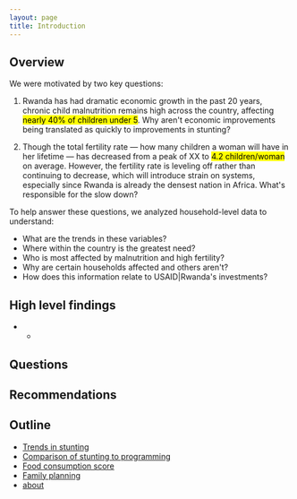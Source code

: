 ```yaml
---
layout: page
title: Introduction
---
```



## Overview
We were motivated by two key questions:
1. Rwanda has had dramatic economic growth in the past 20 years, chronic child malnutrition remains high across the country, affecting <mark>nearly 40% of children under 5</mark>. Why aren't economic improvements being translated as quickly to improvements in stunting?

2. Though the total fertility rate &mdash; how many children a woman will have in her lifetime &mdash; has decreased from a peak of XX to <mark>4.2 children/woman</mark> on average. However, the fertility rate is leveling off rather than continuing to decrease, which will introduce strain on systems, especially since Rwanda is already the densest nation in Africa. What's responsible for the slow down?

To help answer these questions, we analyzed household-level data to understand:
* What are the trends in these variables?
* Where within the country is the greatest need?
* Who is most affected by malnutrition and high fertility?
* Why are certain households affected and others aren't?
* How does this information relate to USAID|Rwanda's investments?

## High level findings
*
  *

## Questions


## Recommendations


## Outline
* [Trends in stunting][stunting1]
* [Comparison of stunting to programming][stunting2]
* [Food consumption score][fcs]
* [Family planning][fp]
* [about][about]


[stunting1]: {{site.baseurl}}/stunting1 "Stunting: part 1"
[stunting2]: {{site.baseurl}}/stunting2 "Stunting: part 2"
[fcs]: {{site.baseurl}}/fcs/ "FCS"
[fp]: {{site.baseurl}}/family-planning/ "Family Planning"
[about]: {{site.baseurl}}/about/ "About"
